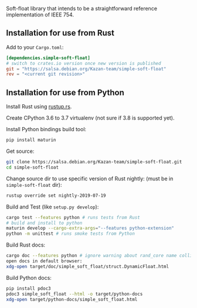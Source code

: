 Soft-float library that intends to be a straightforward reference implementation of IEEE 754.

## Installation for use from Rust

Add to your `Cargo.toml`:

```toml
[dependencies.simple-soft-float]
# switch to crates.io version once new version is published
git = "https://salsa.debian.org/Kazan-team/simple-soft-float"
rev = "<current git revision>"
```

## Installation for use from Python

Install Rust using [rustup.rs](https://rustup.rs).

Create CPython 3.6 to 3.7 virtualenv (not sure if 3.8 is supported yet).

Install Python bindings build tool:
```bash
pip install maturin
```

Get source:
```bash
git clone https://salsa.debian.org/Kazan-team/simple-soft-float.git
cd simple-soft-float
```

Change source dir to use specific version of Rust nightly:
(must be in `simple-soft-float` dir):
```bash
rustup override set nightly-2019-07-19
```

Build and Test (like `setup.py develop`):
```bash
cargo test --features python # runs tests from Rust
# build and install to python
maturin develop --cargo-extra-args="--features python-extension"
python -m unittest # runs smoke tests from Python
```

Build Rust docs:
```bash
cargo doc --features python # ignore warning about rand_core name collision
open docs in default browser:
xdg-open target/doc/simple_soft_float/struct.DynamicFloat.html
```

Build Python docs:
```bash
pip install pdoc3
pdoc3 simple_soft_float --html -o target/python-docs
xdg-open target/python-docs/simple_soft_float.html
```
